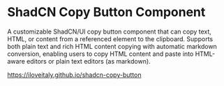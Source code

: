 # ShadCN Copy Button Component

A customizable ShadCN/UI copy button component that can copy text, HTML, or content from a referenced element to the clipboard. Supports both plain text and rich HTML content copying with automatic markdown conversion, enabling users to copy HTML content and paste into HTML-aware editors or plain text editors (as markdown).

https://iloveitaly.github.io/shadcn-copy-button
